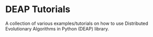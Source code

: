 # DEAP Tutorials
A collection of various examples/tutorials on how to use Distributed Evolutionary Algorithms in Python (DEAP) library.
